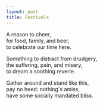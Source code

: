 ```yaml
---
layout: post
title: Festivals
---
```


A reason to cheer,  
for food, family, and beer,  
to celebrate our time here.

Something to distract from drudgery,  
the suffering, pain, and misery,  
to dream a soothing reverie.

Gather around and stand like this,  
pay no heed: nothing's amiss,  
have some socially mandated bliss.
